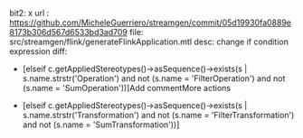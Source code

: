 bit2: x
url : https://github.com/MicheleGuerriero/streamgen/commit/05d19930fa0889e8173b306d567d6533bd3ad709
file: src/streamgen/flink/generateFlinkApplication.mtl
desc: change if condition expression
diff: 
- [elseif c.getAppliedStereotypes()->asSequence()->exists(s | s.name.strstr('Operation') and not (s.name = 'FilterOperation') and not (s.name = 'SumOperation'))]Add commentMore actions
+ [elseif c.getAppliedStereotypes()->asSequence()->exists(s | s.name.strstr('Transformation') and not (s.name = 'FilterTransformation') and not (s.name = 'SumTransformation'))]